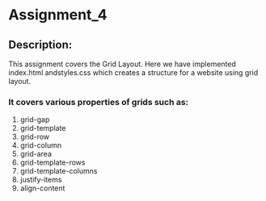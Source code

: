# Assignment_4

## Description:
This assignment covers the Grid Layout. Here we have implemented index.html andstyles.css which creates a structure for a website using grid layout.

### It covers various properties of grids such as:

1. grid-gap
2. grid-template
3. grid-row
4. grid-column
5. grid-area
6. grid-template-rows
7. grid-template-columns
8. justify-items
9. align-content
 
